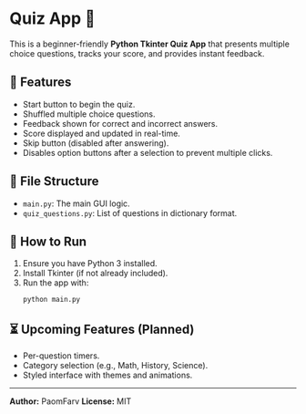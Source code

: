# Quiz App 🧠

This is a beginner-friendly **Python Tkinter Quiz App** that presents multiple choice questions, tracks your score, and provides instant feedback.

## 🔧 Features
- Start button to begin the quiz.
- Shuffled multiple choice questions.
- Feedback shown for correct and incorrect answers.
- Score displayed and updated in real-time.
- Skip button (disabled after answering).
- Disables option buttons after a selection to prevent multiple clicks.

## 📁 File Structure
- `main.py`: The main GUI logic.
- `quiz_questions.py`: List of questions in dictionary format.

## 🚀 How to Run
1. Ensure you have Python 3 installed.
2. Install Tkinter (if not already included).
3. Run the app with:
   ```bash
   python main.py
   ```

## ⏳ Upcoming Features (Planned)
- Per-question timers.
- Category selection (e.g., Math, History, Science).
- Styled interface with themes and animations.

---

**Author:** PaomFarv 
**License:** MIT
